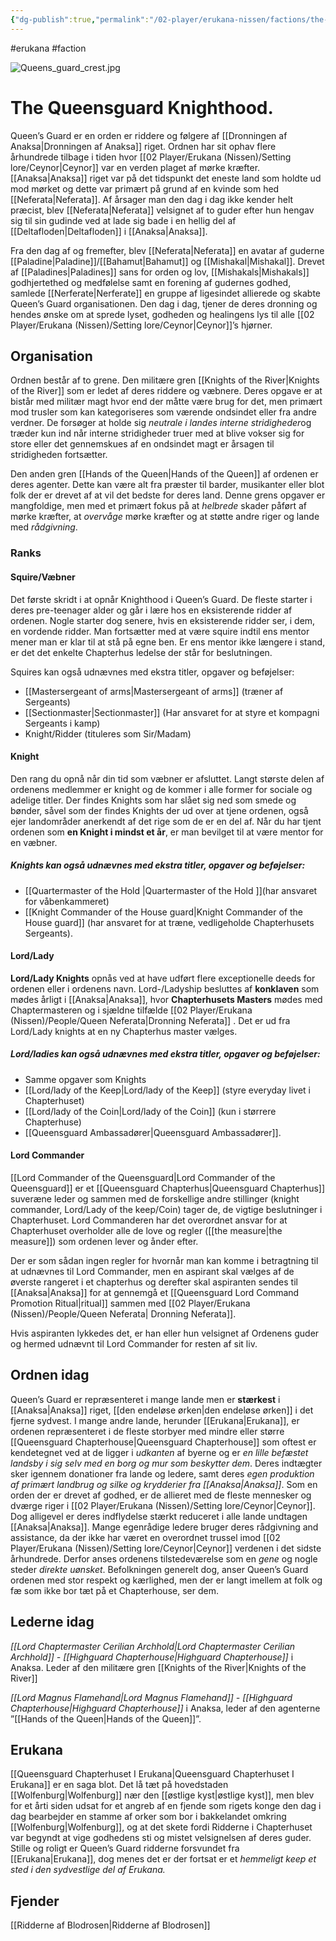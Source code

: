 ```yaml
---
{"dg-publish":true,"permalink":"/02-player/erukana-nissen/factions/the-queensguard/"}
---
```


#erukana #faction 

![Queens_guard_crest.jpg](/img/user/10%20Attachments/Queens_guard_crest.jpg)

# The Queensguard Knighthood. 
Queen’s Guard er en orden er riddere og følgere af [[Dronningen af Anaksa\|Dronningen af Anaksa]] riget. Ordnen har sit ophav flere århundrede tilbage i tiden hvor [[02 Player/Erukana (Nissen)/Setting lore/Ceynor\|Ceynor]] var en verden plaget af mørke kræfter. [[Anaksa\|Anaksa]] riget var på det tidspunkt det eneste land som holdte ud mod mørket og dette var primært på grund af en kvinde som hed [[Neferata\|Neferata]]. Af årsager man den dag i dag ikke kender helt præcist, blev [[Neferata\|Neferata]] velsignet af to guder efter hun hengav sig til sin gudinde ved at lade sig bade i en hellig del af [[Deltafloden\|Deltafloden]] i [[Anaksa\|Anaksa]].

Fra den dag af og fremefter, blev [[Neferata\|Neferata]] en avatar af guderne [[Paladine\|Paladine]]/[[Bahamut\|Bahamut]] og [[Mishakal\|Mishakal]]. Drevet af [[Paladines\|Paladines]] sans for orden og lov, [[Mishakals\|Mishakals]] godhjertethed og medfølelse samt en forening af gudernes godhed, samlede [[Nerferate\|Nerferate]] en gruppe af ligesindet allierede og skabte Queen’s Guard organisationen. Den dag i dag, tjener de deres dronning og hendes ønske om at sprede lyset, godheden og healingens lys til alle [[02 Player/Erukana (Nissen)/Setting lore/Ceynor\|Ceynor]]’s hjørner.

## Organisation
Ordnen består af to grene. Den militære gren [[Knights of the River\|Knights of the River]] som er ledet af deres riddere og væbnere. Deres opgave er at bistår med militær magt hvor end der måtte være brug for det, men primært mod trusler som kan kategoriseres som værende ondsindet eller fra andre verdner. De forsøger at holde sig *neutrale i landes interne stridigheder*og træder kun ind når interne stridigheder truer med at blive vokser sig for store eller det gennemskues af en ondsindet magt er årsagen til stridigheden fortsætter.

Den anden gren [[Hands of the Queen\|Hands of the Queen]] af ordenen er deres agenter. Dette kan være alt fra præster til barder, musikanter eller blot folk der er drevet af at vil det bedste for deres land. Denne grens opgaver er mangfoldige, men med et primært fokus på at *helbrede* skader påført af mørke kræfter, at *overvåge* mørke kræfter og at støtte andre riger og lande med *rådgivning*.

### Ranks 

#### Squire/Væbner
Det første skridt i at opnår Knighthood i Queen’s Guard. De fleste starter i deres pre-teenager alder og går i lære hos en eksisterende ridder af ordenen. Nogle starter dog senere, hvis en eksisterende ridder ser, i dem, en vordende ridder. Man fortsætter med at være squire indtil ens mentor mener man er klar til at stå på egne ben. Er ens mentor ikke længere i stand, er det det enkelte Chapterhus ledelse der står for beslutningen.

Squires kan også udnævnes med ekstra titler, opgaver og beføjelser:

- [[Mastersergeant of arms\|Mastersergeant of arms]] (træner af Sergeants)
- [[Sectionmaster\|Sectionmaster]] (Har ansvaret for at styre et kompagni Sergeants i kamp)
- Knight/Ridder (tituleres som Sir/Madam)

#### Knight 
Den rang du opnå når din tid som væbner er afsluttet. 
Langt største delen af ordenens medlemmer er knight og de kommer i alle former for sociale og adelige titler. 
Der findes Knights som har slået sig ned som smede og bønder, såvel som der findes Knights der ud over at tjene ordenen, også ejer landområder anerkendt af det rige som de er en del af. 
Når du har tjent ordenen som **en Knight i mindst et år**, er man bevilget til at være mentor for en væbner.

##### Knights kan også udnævnes med ekstra titler, opgaver og beføjelser:
- [[Quartermaster of the Hold \|Quartermaster of the Hold ]](har ansvaret for våbenkammeret)
- [[Knight Commander of the House guard\|Knight Commander of the House guard]] (har ansvaret for at træne, vedligeholde Chapterhusets Sergeants).

#### Lord/Lady

**Lord/Lady Knights** opnås ved at have udført flere exceptionelle deeds for ordenen eller i ordenens navn. Lord-/Ladyship besluttes af **konklaven** som mødes årligt i [[Anaksa\|Anaksa]], hvor **Chapterhusets Masters** mødes med Chaptermasteren og i sjældne tilfælde [[02 Player/Erukana (Nissen)/People/Queen Neferata\|Dronning Neferata]]  . Det er ud fra Lord/Lady knights at en ny Chapterhus master vælges.

##### Lord/ladies kan også udnævnes med ekstra titler, opgaver og beføjelser:
- Samme opgaver som Knights
- [[Lord/lady of the Keep\|Lord/lady of the Keep]] (styre everyday livet i Chapterhuset)
- [[Lord/lady of the Coin\|Lord/lady of the Coin]] (kun i størrere Chapterhuse)
- [[Queensguard Ambassadører\|Queensguard Ambassadører]].

#### Lord Commander

[[Lord Commander of the Queensguard\|Lord Commander of the Queensguard]] er et [[Queensguard Chapterhus\|Queensguard Chapterhus]] suveræne leder og sammen med de forskellige andre stillinger (knight commander, Lord/Lady of the keep/Coin) tager de, de vigtige beslutninger i Chapterhuset. Lord Commanderen har det overordnet ansvar for at Chapterhuset overholder alle de love og regler ([[the measure\|the measure]]) som ordenen lever og ånder efter.

Der er som sådan ingen regler for hvornår man kan komme i betragtning til at udnævnes til Lord Commander, men en aspirant skal vælges af de øverste rangeret i et chapterhus og derefter skal aspiranten sendes til [[Anaksa\|Anaksa]] for at gennemgå et [[Queensguard Lord Command Promotion Ritual\|ritual]] sammen med [[02 Player/Erukana (Nissen)/People/Queen Neferata\| Dronning Neferata]]. 

Hvis aspiranten lykkedes det, er han eller hun velsignet af Ordenens guder og hermed udnævnt til Lord Commander for resten af sit liv.

## Ordnen idag 
Queen’s Guard er repræsenteret i mange lande men er **stærkest** i [[Anaksa\|Anaksa]] riget, [[den endeløse ørken\|den endeløse ørken]] i det fjerne sydvest. I mange andre lande, herunder [[Erukana\|Erukana]], er ordenen repræsenteret i de fleste storbyer med mindre eller større [[Queensguard Chapterhouse\|Queensguard Chapterhouse]] som oftest er kendetegnet ved at de ligger i *udkanten* af byerne og er *en lille befæstet landsby i sig selv med en borg og mur som beskytter dem*. Deres indtægter sker igennem donationer fra lande og ledere, samt deres *egen produktion af primært landbrug og silke og krydderier fra [[Anaksa\|Anaksa]]*. Som en orden der er drevet af godhed, er de allieret med de fleste mennesker og dværge riger i [[02 Player/Erukana (Nissen)/Setting lore/Ceynor\|Ceynor]]. Dog alligevel er deres indflydelse stærkt reduceret i alle lande undtagen [[Anaksa\|Anaksa]]. Mange egenrådige ledere bruger deres rådgivning and assistance, da der ikke har været en overordnet trussel imod [[02 Player/Erukana (Nissen)/Setting lore/Ceynor\|Ceynor]] verdenen i det sidste århundrede. Derfor anses ordenens tilstedeværelse som en *gene* og nogle steder *direkte uønsket*. Befolkningen generelt dog, anser Queen’s Guard ordenen med stor respekt og kærlighed, men der er langt imellem at folk og fæ som ikke bor tæt på et Chapterhouse, ser dem.

## Lederne idag

*[[Lord Chaptermaster Cerilian Archhold\|Lord Chaptermaster Cerilian Archhold]] - [[Highguard Chapterhouse\|Highguard Chapterhouse]]* i Anaksa. Leder af den militære gren [[Knights of the River\|Knights of the River]]

*[[Lord Magnus Flamehand\|Lord Magnus Flamehand]] -  [[Highguard Chapterhouse\|Highguard Chapterhouse]]* i Anaksa, leder af den agenterne ”[[Hands of the Queen\|Hands of the Queen]]”.

## Erukana 
[[Queensguard Chapterhuset I Erukana\|Queensguard Chapterhuset I Erukana]] er en saga blot. Det lå tæt på hovedstaden [[Wolfenburg\|Wolfenburg]] nær den [[østlige kyst\|østlige kyst]], men blev for et årti siden udsat for et angreb af en fjende som rigets konge den dag i dag bearbejder en stamme af orker som bor i bakkelandet omkring [[Wolfenburg\|Wolfenburg]], og at det skete fordi Ridderne i Chapterhuset var begyndt at vige godhedens sti og mistet velsignelsen af deres guder. Stille og roligt er Queen’s Guard ridderne forsvundet fra [[Erukana\|Erukana]], dog menes det er der fortsat er et *hemmeligt keep et sted i den sydvestlige del af Erukana.*

## Fjender
[[Ridderne af Blodrosen\|Ridderne af Blodrosen]]